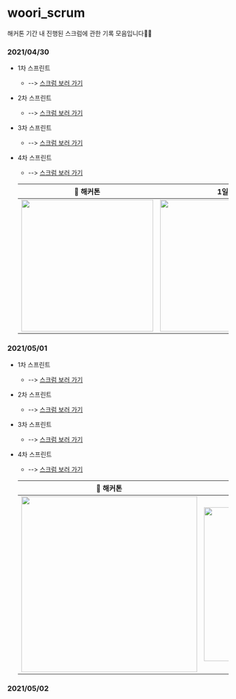 # woori_scrum
해커톤 기간 내 진행된 스크럼에 관한 기록 모음입니다💪🏻

### 2021/04/30

* 1차 스프린트

    * --> [스크럼 보러 가기](https://github.com/woori-hippy/woori_scrum/blob/main/2021-04-30-15%EC%8B%9C30%EB%B6%84.md)

* 2차 스프린트 

    * --> [스크럼 보러 가기](https://github.com/woori-hippy/woori_scrum/blob/main/2021-04-30-19%EC%8B%9C30%EB%B6%84.md)

* 3차 스프린트 

    * --> [스크럼 보러 가기](https://github.com/woori-hippy/woori_scrum/blob/main/2021-04-30-23%EC%8B%9C00%EB%B6%84.md)

* 4차 스프린트 

    * --> [스크럼 보러 가기](https://github.com/woori-hippy/woori_scrum/blob/main/2021-05-01-02%EC%8B%9C30%EB%B6%84.md)

    |📌 해커톤|1일차|!!|
    |---|---|---|
    |<img width="300" src="https://user-images.githubusercontent.com/31889335/116754821-5ece2b80-aa44-11eb-8d66-81395802974e.jpeg">|<img width="300" src="https://user-images.githubusercontent.com/31889335/116754841-64c40c80-aa44-11eb-85e3-19194e695e23.jpeg">|<img width="300" src="https://user-images.githubusercontent.com/31889335/116754851-668dd000-aa44-11eb-9a1a-ceaa10bc1f11.jpeg">|

### 2021/05/01

* 1차 스프린트

    * --> [스크럼 보러 가기](https://github.com/woori-hippy/hippy_scrum/blob/main/2021-05-01-16%EC%8B%9C00%EB%B6%84.md)

* 2차 스프린트

    * --> [스크럼 보러 가기](https://github.com/woori-hippy/hippy_scrum/blob/main/2021-05-01-21%EC%8B%9C00%EB%B6%84.md)

* 3차 스프린트

    * --> [스크럼 보러 가기](https://github.com/woori-hippy/hippy_scrum/blob/main/2021-05-01-24%EC%8B%9C00%EB%B6%84.md)

* 4차 스프린트

    * --> [스크럼 보러 가기](https://github.com/woori-hippy/hippy_scrum/blob/main/2021-05-02-04%EC%8B%9C00%EB%B6%84.md)

    |📌 해커톤|2일차|!!|
    |---|---|---|
    |<img width="400" src="https://user-images.githubusercontent.com/31889335/116804961-e8255100-ab5d-11eb-8de6-ed752f18d290.jpeg">|<img width="350" src="https://user-images.githubusercontent.com/31889335/116804966-f70c0380-ab5d-11eb-8f31-fb20140ab16e.jpeg">|<img width="350" src="https://user-images.githubusercontent.com/31889335/116804970-0a1ed380-ab5e-11eb-84cc-230375736747.jpeg">|

### 2021/05/02